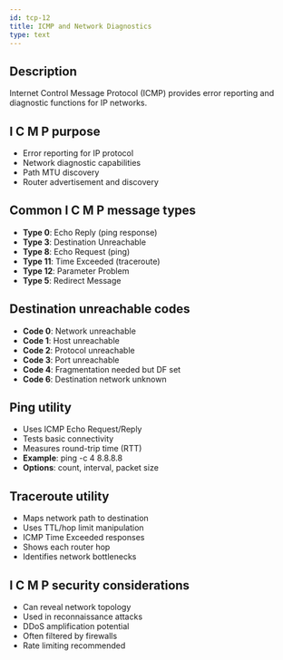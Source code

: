 ```yaml
---
id: tcp-12
title: ICMP and Network Diagnostics
type: text
---
```



## Description

Internet Control Message Protocol (ICMP) provides error reporting and diagnostic functions for IP networks.

## I C M P purpose

- Error reporting for IP protocol
- Network diagnostic capabilities
- Path MTU discovery
- Router advertisement and discovery

## Common  I C M P message types

- **Type 0**: Echo Reply (ping response)
- **Type 3**: Destination Unreachable
- **Type 8**: Echo Request (ping)
- **Type 11**: Time Exceeded (traceroute)
- **Type 12**: Parameter Problem
- **Type 5**: Redirect Message

## Destination unreachable codes

- **Code 0**: Network unreachable
- **Code 1**: Host unreachable
- **Code 2**: Protocol unreachable
- **Code 3**: Port unreachable
- **Code 4**: Fragmentation needed but DF set
- **Code 6**: Destination network unknown

## Ping utility

- Uses ICMP Echo Request/Reply
- Tests basic connectivity
- Measures round-trip time (RTT)
- **Example**: ping -c 4 8.8.8.8
- **Options**: count, interval, packet size

## Traceroute utility

- Maps network path to destination
- Uses TTL/hop limit manipulation
- ICMP Time Exceeded responses
- Shows each router hop
- Identifies network bottlenecks

## I C M P security considerations

- Can reveal network topology
- Used in reconnaissance attacks
- DDoS amplification potential
- Often filtered by firewalls
- Rate limiting recommended